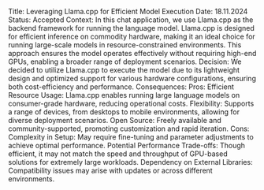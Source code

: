 Title: Leveraging Llama.cpp for Efficient Model Execution
Date: 18.11.2024
Status: Accepted
Context:
In this chat application, we use Llama.cpp as the backend framework for running the language model. Llama.cpp is designed for efficient inference on commodity hardware, making it an ideal choice for running large-scale models in resource-constrained environments. This approach ensures the model operates effectively without requiring high-end GPUs, enabling a broader range of deployment scenarios.
Decision:
We decided to utilize Llama.cpp to execute the model due to its lightweight design and optimized support for various hardware configurations, ensuring both cost-efficiency and performance.
Consequences:
Pros:
Efficient Resource Usage: Llama.cpp enables running large language models on consumer-grade hardware, reducing operational costs.
Flexibility: Supports a range of devices, from desktops to mobile environments, allowing for diverse deployment scenarios.
Open Source: Freely available and community-supported, promoting customization and rapid iteration.
Cons:
Complexity in Setup: May require fine-tuning and parameter adjustments to achieve optimal performance.
Potential Performance Trade-offs: Though efficient, it may not match the speed and throughput of GPU-based solutions for extremely large workloads.
Dependency on External Libraries: Compatibility issues may arise with updates or across different environments.